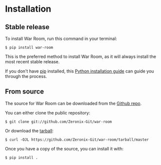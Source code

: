 # Installation

## Stable release

To install War Room, run this command in your
terminal:

``` console
$ pip install war-room
```

This is the preferred method to install War Room, as it will always install the most recent stable release.

If you don't have [pip][] installed, this [Python installation guide][]
can guide you through the process.

## From source

The source for War Room can be downloaded from
the [Github repo][].

You can either clone the public repository:

``` console
$ git clone git://github.com/Zeronix-Git/war-room
```

Or download the [tarball][]:

``` console
$ curl -OJL https://github.com/Zeronix-Git/war-room/tarball/master
```

Once you have a copy of the source, you can install it with:

``` console
$ pip install .
```

  [pip]: https://pip.pypa.io
  [Python installation guide]: http://docs.python-guide.org/en/latest/starting/installation/
  [Github repo]: https://github.com/%7B%7B%20cookiecutter.github_username%20%7D%7D/%7B%7B%20cookiecutter.project_slug%20%7D%7D
  [tarball]: https://github.com/%7B%7B%20cookiecutter.github_username%20%7D%7D/%7B%7B%20cookiecutter.project_slug%20%7D%7D/tarball/master
